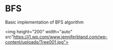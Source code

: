 # BFS
Basic implementation of BFS algorithm 

<img height="200" width="auto" src"https://i1.wp.com/www.jenniferbland.com/wp-content/uploads/Tree001.jpg">

